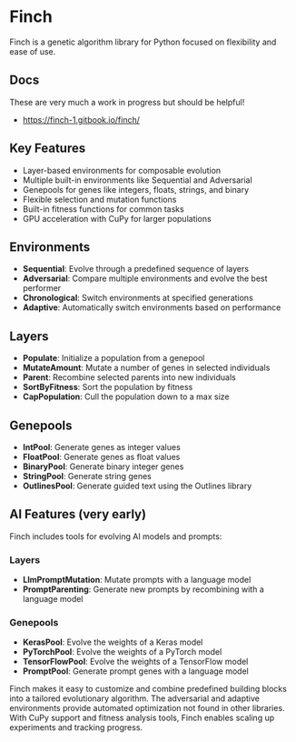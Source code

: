# Finch

Finch is a genetic algorithm library for Python focused on flexibility and ease of use.
## Docs
These are very much a work in progress but should be helpful!
- https://finch-1.gitbook.io/finch/
## Key Features

- Layer-based environments for composable evolution
- Multiple built-in environments like Sequential and Adversarial  
- Genepools for genes like integers, floats, strings, and binary
- Flexible selection and mutation functions
- Built-in fitness functions for common tasks 
- GPU acceleration with CuPy for larger populations

## Environments

- **Sequential**: Evolve through a predefined sequence of layers
- **Adversarial**: Compare multiple environments and evolve the best performer
- **Chronological**: Switch environments at specified generations
- **Adaptive**: Automatically switch environments based on performance

## Layers

- **Populate**: Initialize a population from a genepool
- **MutateAmount**: Mutate a number of genes in selected individuals
- **Parent**: Recombine selected parents into new individuals
- **SortByFitness**: Sort the population by fitness
- **CapPopulation**: Cull the population down to a max size
  
## Genepools  

- **IntPool**: Generate genes as integer values
- **FloatPool**: Generate genes as float values
- **BinaryPool**: Generate binary integer genes 
- **StringPool**: Generate string genes
- **OutlinesPool**: Generate guided text using the Outlines library

## AI Features (very early)

Finch includes tools for evolving AI models and prompts:

### Layers

- **LlmPromptMutation**: Mutate prompts with a language model  
- **PromptParenting**: Generate new prompts by recombining with a language model

### Genepools

- **KerasPool**: Evolve the weights of a Keras model
- **PyTorchPool**: Evolve the weights of a PyTorch model
- **TensorFlowPool**: Evolve the weights of a TensorFlow model
- **PromptPool**: Generate prompt genes with a language model

Finch makes it easy to customize and combine predefined building blocks into a tailored evolutionary algorithm. The adversarial and adaptive environments provide automated optimization not found in other libraries. With CuPy support and fitness analysis tools, Finch enables scaling up experiments and tracking progress.
